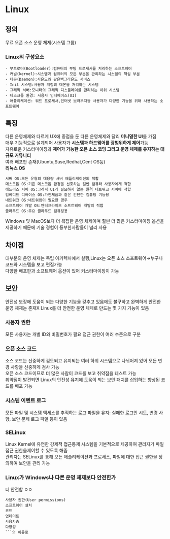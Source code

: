 # Linux
## 정의
무료 오픈 소스 운영 체제(시스템 그룹)  
### Linux의 구성요소
```
- 부트로더(Bootloader):컴퓨터의 부팅 프로세서를 처리하는 소프트웨어
- 커널(kernel):시스템과 컴퓨터의 모든 부분을 관리하는 시스템의 핵심 부분
- 데몬(Daemon):사운드와 같은백그라운드 서비스
- Init 시스템:사용자 계정괴 데몬을 처리하는 시스템
- 그래픽 서버:모니터의 그래픽 디스플레이를 관리하는 하위 시스템
- 데스크톱 환경: 사용자 인터페이스(UI)
- 애플리케이션: 워드 프로세서,인터넷 브라우저등 사용자가 다양한 기능을 위해 사용하는 소프트웨어
```
## 특징
다른 운영체제와 다르게 UX에 중점을 둔 다른 운영체제와 달리 **미니멀한 UI**를 가짐  
매우 기능적으로 설계되어 사용자가 **시스템과 하드웨어를 광범위하게 제어**가능  
자유로운 커스터마이징과 **제어가 가능한 오픈 소스 코딩 그리고 운영 체제를 유지하는 대규모 커뮤니티**  
여러 배포판 존재(Ubuntu,Suse,Redhat,Cent OS등)  
**리눅스 OS**
```
서버 OS:모든 유형의 대용량 서버 애플리케이션의 적합
데스크톱 OS:기존 데스크톱 환경을 선호하는 일반 컴퓨터 사용자에게 적합
헤드리스 서버 OS:그래픽 UI가 필요하지 않는 원격 네트워크 서버에 적합
임베디드 디바이스 OS:가전제품과 같은 간단한 컴퓨팅 기능용
네트워크 OS:네트워킹이 필요한 경우
소프트웨어 개발 OS:엔터프라이즈 소프트웨어 개발의 적합
클라우드 OS:주요 클라우드 컴퓨팅용
```
Windows 및 MacOS보다 더 복잡한 운영 체제이며 훨씬 더 많은 커스터마이징 옵션을 제공하기 때문에 기술 경험이 풍부한사람들이 널리 사용  
## 차이점
대부분의 운영 체제는 독립 아키텍처에서 실행,Linux는 오픈 소스 소프트웨어→누구나 코드와 시스템을 보고 편집가능  
다양한 배포판과 소프트웨어 옵션이 있어 커스터마이징이 가능  
## 보안
안전성 보장에 도움이 되는 다양한 기능을 갖추고 있음에도 불구하고 완벽하게 안전한 운영 체제는 존재X
Linux를 더 안전한 운영 체제로 만드는 몇 가지 기능이 있음
### 사용자 권한
모든 사용자는 개별 ID와 비밀번호가 필요
접근 권한이 여러 수준으로 구분
### 오픈 소스 코드
소스 코드는 신중하게 검토되고 유지되는 여러 하위 시스템으로 나뉘어져 있어 모든 변경 사항을 신중하게 검사 가능  
오픈 소스 코드이므로 더 많은 사람이 코드를 보고 취약점을 테스트 가능  
취약점이 발견되면 Linux의 안전성 유지에 도움이 되는 보안 패치를 삽입하는 향상된 코드를 배포 가능  
### 시스템 이벤트 로그
모든 파일 및 시스템 액세스를 추적하는 로그 파일을 유지: 실패한 로그인 시도, 변경 사항, 보안 문제 로그 파일 등이 있음
### SELinux
Linux Kernel에 유연한 강제적 접근통제 시스템을 기본적으로 제공하여 관리자가 파일 접근 권한을제어할 수 있도록 해줌  
관리자는 SELinux를 통해 모든 애플리케이션과 프로세스, 파일에 대한 접근 권한을 정의하여 보안을 관리 가능
### Linux가 Windows나 다른 운영 체제보다 안전한가
더 안전함 ㅇㅇ 
```
사용자 권한(User permissions)
소프트웨어 설치
코드
업데이트
사용자층
다양성
```의 이유로
